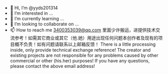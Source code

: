 - 👋 Hi, I’m @yyds201314
- 👀 I’m interested in ...
- 🌱 I’m currently learning ...
- 💞️ I’m looking to collaborate on ...
- 📫 How to reach me 3400353039@qq.com
里面少许搬运，进提供技术交流参考！如需其它商业或其它（他.她）用途出现任何问题本创作者及现有的项目概不负责！如有问题请联系以上邮箱反馈！
There is a little processing inside, only provide technical exchange reference! The creator and existing projects are not responsible for any problems caused by other commercial or other (his.her) purposes! If you have any questions, please contact the above email address!
<!---
yyds201314/yyds201314 is a ✨ special ✨ repository because its `README.md` (this file) appears on your GitHub profile.
You can click the Preview link to take a look at your changes.
--->
